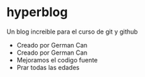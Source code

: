 # hyperblog
Un blog increible para el curso de git y github

* Creado por German Can
* Creado por German Can
* Mejoramos el codigo fuente
* Prar todas las edades
